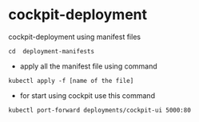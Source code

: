# cockpit-deployment
cockpit-deployment using manifest files
```
cd  deployment-manifests 
```
* apply all the manifest file using command 
```
kubectl apply -f [name of the file]
```
* for start using cockpit use this command 
```
kubectl port-forward deployments/cockpit-ui 5000:80
```
